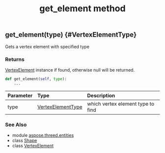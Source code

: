 ﻿---
title: get_element method
second_title: Aspose.3D for Python via .NET API References
description: 
type: docs
weight: 80
url: /python-net/aspose.threed.entities/shape/get_element/
is_root: false
---

## get_element(type) {#VertexElementType}

Gets a vertex element with specified type


### Returns 


[VertexElement](/3d/python-net/aspose.threed.entities/vertexelement) instance if found, otherwise null will be returned.


```python
def get_element(self, type):
    ...
```


| Parameter | Type | Description |
| :- | :- | :- |
| type | [VertexElementType](/3d/python-net/aspose.threed.entities/vertexelementtype) | which vertex element type to find |



### See Also
* module [aspose.threed.entities](../../)
* class [Shape](/3d/python-net/aspose.threed.entities/shape)
* class [VertexElement](/3d/python-net/aspose.threed.entities/vertexelement)
